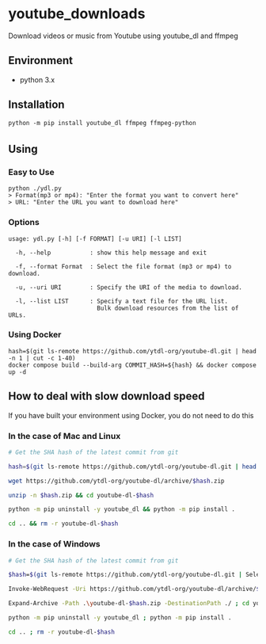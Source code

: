 # youtube_downloads

Download videos or music from Youtube using youtube_dl and ffmpeg

## Environment

- python 3.x

## Installation

```
python -m pip install youtube_dl ffmpeg ffmpeg-python
```


## Using　

### Easy to Use
```
python ./ydl.py
> Format(mp3 or mp4): "Enter the format you want to convert here"
> URL: "Enter the URL you want to download here"
```

### Options
```
usage: ydl.py [-h] [-f FORMAT] [-u URI] [-l LIST]

  -h, --help           : show this help message and exit

  -f, --format Format  : Select the file format (mp3 or mp4) to download.

  -u, --uri URI        : Specify the URI of the media to download.

  -l, --list LIST      : Specify a text file for the URL list.
                         Bulk download resources from the list of URLs.

```

### Using Docker
```
hash=$(git ls-remote https://github.com/ytdl-org/youtube-dl.git | head -n 1 | cut -c 1-40)
docker compose build --build-arg COMMIT_HASH=${hash} && docker compose up -d

```

## How to deal with slow download speed

If you have built your environment using Docker, you do not need to do this

### In the case of Mac and Linux

```bash
# Get the SHA hash of the latest commit from git

hash=$(git ls-remote https://github.com/ytdl-org/youtube-dl.git | head -n 1 | cut -c 1-40)

wget https://github.com/ytdl-org/youtube-dl/archive/$hash.zip

unzip -n $hash.zip && cd youtube-dl-$hash

python -m pip uninstall -y youtube_dl && python -m pip install .

cd .. && rm -r youtube-dl-$hash
```

### In the case of Windows

```bash
# Get the SHA hash of the latest commit from git

$hash=$(git ls-remote https://github.com/ytdl-org/youtube-dl.git | Select-Object -First 1).Substring(0, 40)

Invoke-WebRequest -Uri https://github.com/ytdl-org/youtube-dl/archive/$hash.zip -outfile ./youtube-dl-$hash.zip

Expand-Archive -Path .\youtube-dl-$hash.zip -DestinationPath ./ ; cd youtube-dl-$hash

python -m pip uninstall -y youtube_dl ; python -m pip install .

cd .. ; rm -r youtube-dl-$hash

```


